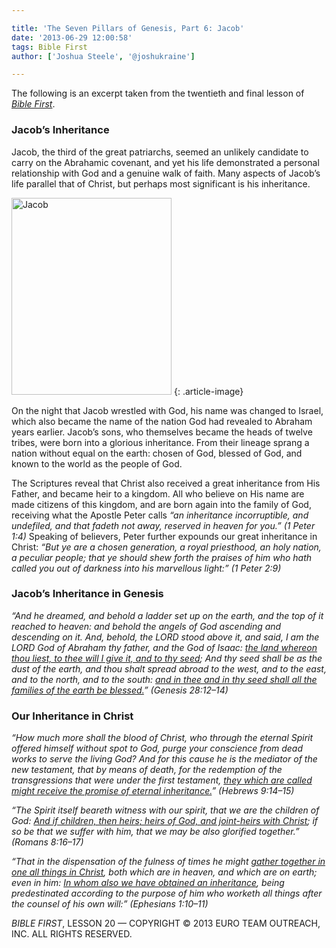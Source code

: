 ```yaml
---

title: 'The Seven Pillars of Genesis, Part 6: Jacob'
date: '2013-06-29 12:00:58'
tags: Bible First
author: ['Joshua Steele', '@joshukraine']

---
```


The following is an excerpt taken from the twentieth and final lesson of *<a title="Bible First" href="http://www.getbiblefirst.com" target="_blank">Bible First</a>*.

### Jacob’s Inheritance
Jacob, the third of the great patriarchs, seemed an unlikely candidate to carry on the Abrahamic covenant, and yet his life demonstrated a personal relationship with God and a genuine walk of faith. Many aspects of Jacob’s life parallel that of Christ, but perhaps most significant is his inheritance.

<a href="https://s3.amazonaws.com/images.ofreport.com/2013/05/Jacob.jpg"><img class="alignleft  wp-image-1831" alt="Jacob" src="https://s3.amazonaws.com/images.ofreport.com/2013/05/Jacob-366x450.jpg" width="256" height="315" /></a>
{: .article-image}

On the night that Jacob wrestled with God, his name was changed to Israel, which also became the name of the nation God had revealed to Abraham years earlier. Jacob’s sons, who themselves became the heads of twelve tribes, were born into a glorious inheritance. From their lineage sprang a nation without equal on the earth: chosen of God, blessed of God, and known to the world as the people of God.

The Scriptures reveal that Christ also received a great inheritance from His Father, and became heir to a kingdom. All who believe on His name are made citizens of this kingdom, and are born again into the family of God, receiving what the Apostle Peter calls *“an inheritance incorruptible, and undefiled, and that fadeth not away, reserved in heaven for you.” (1 Peter 1:4)* Speaking of believers, Peter further expounds our great inheritance in Christ: *“But ye are a chosen generation, a royal priesthood, an holy nation, a peculiar people; that ye should shew forth the praises of him who hath called you out of darkness into his marvellous light:” (1 Peter 2:9)*

### Jacob’s Inheritance in Genesis

*“And he dreamed, and behold a ladder set up on the earth, and the top of it reached to heaven: and behold the angels of God ascending and descending on it. And, behold, the LORD stood above it, and said, I am the LORD God of Abraham thy father, and the God of Isaac: <span style="text-decoration: underline;">the land whereon thou liest, to thee will I give it, and to thy seed</span>; And thy seed shall be as the dust of the earth, and thou shalt spread abroad to the west, and to the east, and to the north, and to the south: <span style="text-decoration: underline;">and in thee and in thy seed shall all the families of the earth be blessed.</span>” (Genesis 28:12–14)*

### Our Inheritance in Christ

*“How much more shall the blood of Christ, who through the eternal Spirit offered himself without spot to God, purge your conscience from dead works to serve the living God? And for this cause he is the mediator of the new testament, that by means of death, for the redemption of the transgressions that were under the first testament, <span style="text-decoration: underline;">they which are called might receive the promise of eternal inheritance.</span>” (Hebrews 9:14–15)*

*“The Spirit itself beareth witness with our spirit, that we are the children of God: <span style="text-decoration: underline;">And if children, then heirs; heirs of God, and joint-heirs with Christ</span>; if so be that we suffer with him, that we may be also glorified together.” (Romans 8:16–17)*

*“That in the dispensation of the fulness of times he might <span style="text-decoration: underline;">gather together in one all things in Christ</span>, both which are in heaven, and which are on earth; even in him: <span style="text-decoration: underline;">In whom also we have obtained an inheritance</span>, being predestinated according to the purpose of him who worketh all things after the counsel of his own will:” (Ephesians 1:10–11)*

*BIBLE FIRST*, LESSON 20 &mdash; COPYRIGHT &copy; 2013 EURO TEAM OUTREACH, INC. ALL RIGHTS RESERVED.
